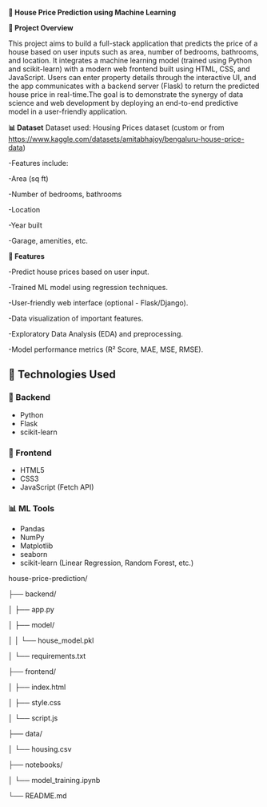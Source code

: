 **🏡 House Price Prediction using Machine Learning**

**📌 Project Overview**

This project aims to build a full-stack application that predicts the price of a house based on user inputs such as area, number of bedrooms, bathrooms, and location. It integrates a machine learning model (trained using Python and scikit-learn) with a modern web frontend built using HTML, CSS, and JavaScript. Users can enter property details through the interactive UI, and the app communicates with a backend server (Flask) to return the predicted house price in real-time.The goal is to demonstrate the synergy of data science and web development by deploying an end-to-end predictive model in a user-friendly application.

**📊 Dataset**
Dataset used: Housing Prices dataset (custom or from https://www.kaggle.com/datasets/amitabhajoy/bengaluru-house-price-data)

-Features include:

-Area (sq ft)

-Number of bedrooms, bathrooms

-Location

-Year built

-Garage, amenities, etc.


**🚀 Features**

-Predict house prices based on user input.

-Trained ML model using regression techniques.

-User-friendly web interface (optional - Flask/Django).

-Data visualization of important features.

-Exploratory Data Analysis (EDA) and preprocessing.

-Model performance metrics (R² Score, MAE, MSE, RMSE).

## 🚀 Technologies Used

### 🔧 Backend
- Python
- Flask
- scikit-learn

### 🎨 Frontend
- HTML5
- CSS3
- JavaScript (Fetch API)

### 📊 ML Tools
- Pandas
- NumPy
- Matplotlib
- seaborn
- scikit-learn (Linear Regression, Random Forest, etc.)

house-price-prediction/

├── backend/

│ ├── app.py

│ ├── model/

│ │ └── house_model.pkl

│ └── requirements.txt

├── frontend/

│ ├── index.html

│ ├── style.css

│ └── script.js

├── data/

│ └── housing.csv

├── notebooks/

│ └── model_training.ipynb

└── README.md




